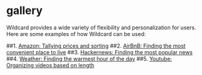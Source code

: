 #  gallery

Wildcard provides a wide variety of flexibility and personalization for users. Here are some examples of how Wildcard can be used: 

##1. [Amazon: Tallying prices and sorting](examples/amazon.md)
##2. [AirBnB: Finding the most convenient place to live](examples/airbnb.md)
##3. [Hackernews: Finding the most popular news](examples/hackernews.md)
##4. [Weather: Finding the warmest hour of the day](examples/weather.md)
##5. [Youtube: Organizing videos based on length](examples/youtube.md)
